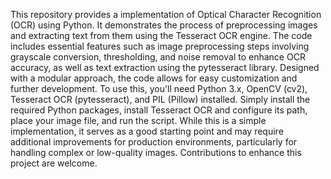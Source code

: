 This repository provides a implementation of Optical Character Recognition (OCR) using Python. It demonstrates the process of preprocessing images and extracting text from them using the Tesseract OCR engine. The code includes essential features such as image preprocessing steps involving grayscale conversion, thresholding, and noise removal to enhance OCR accuracy, as well as text extraction using the pytesseract library. Designed with a modular approach, the code allows for easy customization and further development. To use this, you'll need Python 3.x, OpenCV (cv2), Tesseract OCR (pytesseract), and PIL (Pillow) installed. Simply install the required Python packages, install Tesseract OCR and configure its path, place your image file, and run the script. While this is a simple implementation, it serves as a good starting point and may require additional improvements for production environments, particularly for handling complex or low-quality images. Contributions to enhance this project are welcome.

